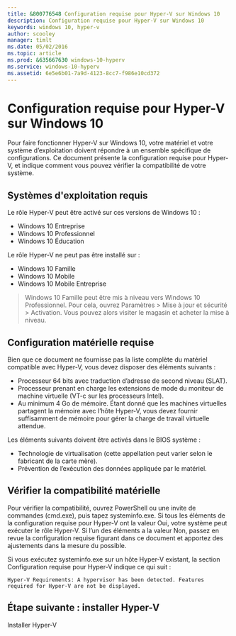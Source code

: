 ```yaml
---
title: &800776548 Configuration requise pour Hyper-V sur Windows 10
description: Configuration requise pour Hyper-V sur Windows 10
keywords: windows 10, hyper-v
author: scooley
manager: timlt
ms.date: 05/02/2016
ms.topic: article
ms.prod: &635667630 windows-10-hyperv
ms.service: windows-10-hyperv
ms.assetid: 6e5e6b01-7a9d-4123-8cc7-f986e10cd372
---
```


# Configuration requise pour Hyper-V sur Windows 10

Pour faire fonctionner Hyper-V sur Windows 10, votre matériel et votre système d’exploitation doivent répondre à un ensemble spécifique de configurations. Ce document présente la configuration requise pour Hyper-V, et indique comment vous pouvez vérifier la compatibilité de votre système.

## Systèmes d'exploitation requis

Le rôle Hyper-V peut être activé sur ces versions de Windows 10 :

- Windows 10 Entreprise
- Windows 10 Professionnel
- Windows 10 Éducation

Le rôle Hyper-V <g id="2" ctype="x-strong">ne peut pas</g> être installé sur :

- Windows 10 Famille
- Windows 10 Mobile
- Windows 10 Mobile Entreprise

>Windows 10 Famille peut être mis à niveau vers Windows 10 Professionnel. Pour cela, ouvrez <g id="2" ctype="x-strong">Paramètres</g> > <g id="4" ctype="x-strong">Mise à jour et sécurité</g> > <g id="6" ctype="x-strong">Activation</g>. Vous pouvez alors visiter le magasin et acheter la mise à niveau.

## Configuration matérielle requise

Bien que ce document ne fournisse pas la liste complète du matériel compatible avec Hyper-V, vous devez disposer des éléments suivants :

- Processeur 64 bits avec traduction d’adresse de second niveau (SLAT).
- Processeur prenant en charge les extensions de mode du moniteur de machine virtuelle (VT-c sur les processeurs Intel).
- Au minimum 4 Go de mémoire. Étant donné que les machines virtuelles partagent la mémoire avec l’hôte Hyper-V, vous devez fournir suffisamment de mémoire pour gérer la charge de travail virtuelle attendue.

Les éléments suivants doivent être activés dans le BIOS système :
- Technologie de virtualisation (cette appellation peut varier selon le fabricant de la carte mère).
- Prévention de l’exécution des données appliquée par le matériel.

## Vérifier la compatibilité matérielle

Pour vérifier la compatibilité, ouvrez PowerShell ou une invite de commandes (cmd.exe), puis tapez <g id="2" ctype="x-strong">systeminfo.exe</g>. Si tous les éléments de la configuration requise pour Hyper-V ont la valeur <g id="2" ctype="x-strong">Oui</g>, votre système peut exécuter le rôle Hyper-V. Si l’un des éléments a la valeur <g id="2" ctype="x-strong">Non</g>, passez en revue la configuration requise figurant dans ce document et apportez des ajustements dans la mesure du possible.

<g id="1" ctype="x-linkText"></g>

Si vous exécutez <g id="2" ctype="x-strong">systeminfo.exe</g> sur un hôte Hyper-V existant, la section Configuration requise pour Hyper-V indique ce qui suit :

```
Hyper-V Requirements: A hypervisor has been detected. Features required for Hyper-V are not be displayed.
```

## Étape suivante : installer Hyper-V

<g id="1CapsExtId1" ctype="x-link"><g id="1CapsExtId2" ctype="x-linkText">Installer Hyper-V</g><g id="1CapsExtId3" ctype="x-title"></g></g>






<!--HONumber=May16_HO1-->


